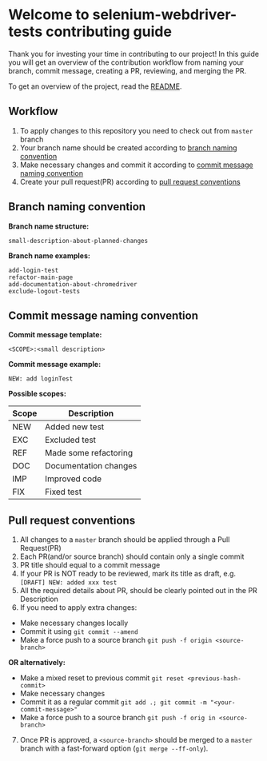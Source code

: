 # Welcome to selenium-webdriver-tests contributing guide

Thank you for investing your time in contributing to our project! In this guide you will get an overview of the 
contribution workflow from naming your branch, commit message, creating a PR, reviewing, and merging the PR.

To get an overview of the project, read the [README](https://github.com/vznd/selenium-webdriver-tests/blob/master/README.md).


## Workflow

1) To apply changes to this repository you need to check out from `master` branch  
2) Your branch name should be created according to [branch naming convention](#branch-naming-convention)  
3) Make necessary changes and commit it according to [commit message naming convention](#commit-message-naming-convention)  
4) Create your pull request(PR) according to [pull request conventions](#pull-request-conventions)  


## Branch naming convention

**Branch name structure:**
```
small-description-about-planned-changes
```

**Branch name examples:**
```
add-login-test
refactor-main-page
add-documentation-about-chromedriver
exclude-logout-tests
```


## Commit message naming convention

**Commit message template:**
```
<SCOPE>:<small description>
```

**Commit message example:**
```
NEW: add loginTest
```

**Possible scopes:**

| Scope | Description           |
|-------|-----------------------|
| NEW   | Added new test        |
| EXC   | Excluded test         |
| REF   | Made some refactoring |
| DOC   | Documentation changes |
| IMP   | Improved code         |
| FIX   | Fixed test            |


## Pull request conventions

1) All changes to a `master` branch should be applied through a Pull Request(PR)
2) Each PR(and/or source branch) should contain only a single commit
3) PR title should equal to a commit message
4) If your PR is NOT ready to be reviewed, mark its title as draft, e.g. `[DRAFT] NEW: added xxx test`
5) All the required details about PR, should be clearly pointed out in the PR Description
6) If you need to apply extra changes:
- Make necessary changes locally
- Commit it using `git commit --amend`
- Make a force push to a source branch `git push -f origin <source-branch>`  
  
**OR alternatively:**  

- Make a mixed reset to previous commit `git reset <previous-hash-commit>`
- Make necessary changes
- Commit it as a regular commit `git add .; git commit -m "<your-commit-message>"`
- Make a force push to a source branch `git push -f orig in <source-branch>`  

7) Once PR is approved, a `<source-branch>` should be merged to a `master` branch with a fast-forward option (`git merge --ff-only`).  